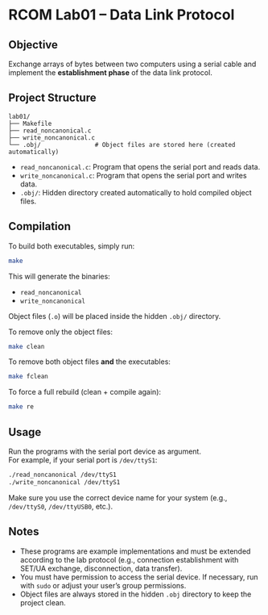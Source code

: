 # RCOM Lab01 – Data Link Protocol

## Objective
Exchange arrays of bytes between two computers using a serial cable and implement the **establishment phase** of the data link protocol.

## Project Structure
```
lab01/
├── Makefile
├── read_noncanonical.c
├── write_noncanonical.c
└── .obj/               # Object files are stored here (created automatically)
```

- `read_noncanonical.c`: Program that opens the serial port and reads data.  
- `write_noncanonical.c`: Program that opens the serial port and writes data.  
- `.obj/`: Hidden directory created automatically to hold compiled object files.  

## Compilation
To build both executables, simply run:
```bash
make
```

This will generate the binaries:
- `read_noncanonical`
- `write_noncanonical`

Object files (`.o`) will be placed inside the hidden `.obj/` directory.

To remove only the object files:
```bash
make clean
```

To remove both object files **and** the executables:
```bash
make fclean
```

To force a full rebuild (clean + compile again):
```bash
make re
```

## Usage
Run the programs with the serial port device as argument.  
For example, if your serial port is `/dev/ttyS1`:
```bash
./read_noncanonical /dev/ttyS1
./write_noncanonical /dev/ttyS1
```

Make sure you use the correct device name for your system (e.g., `/dev/ttyS0`, `/dev/ttyUSB0`, etc.).

## Notes
- These programs are example implementations and must be extended according to the lab protocol (e.g., connection establishment with SET/UA exchange, disconnection, data transfer).  
- You must have permission to access the serial device. If necessary, run with `sudo` or adjust your user’s group permissions.  
- Object files are always stored in the hidden `.obj` directory to keep the project clean.  
